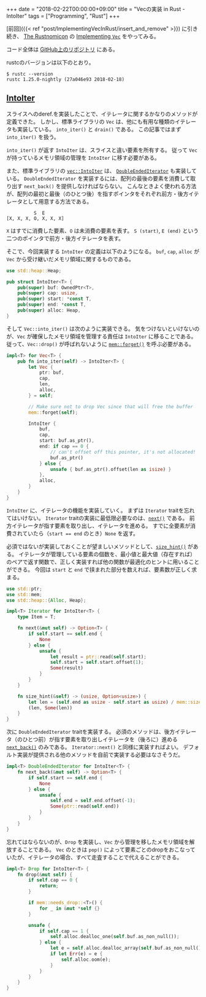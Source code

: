 +++
date = "2018-02-22T00:00:00+09:00"
title = "Vecの実装 in Rust - IntoIter"
tags = ["Programming", "Rust"]
+++

[前回]({{< ref "post/ImplementingVecInRust/insert_and_remove" >}}) に引き続き、
[The Rustnomicon](https://doc.rust-lang.org/nomicon) の [Implementing `Vec`](https://doc.rust-lang.org/nomicon/vec.html) をやってみる。

コード全体は [GitHub上のリポジトリ](https://github.com/ordovicia/rustnomicon_vec.git) にある。

rustcのバージョンは以下のとおり。

```console
$ rustc --version
rustc 1.25.0-nightly (27a046e93 2018-02-18)
```

## [IntoIter](https://doc.rust-lang.org/nomicon/vec-into-iter.html)

スライスへのderef.を実装したことで、イテレータに関するかなりのメソッドが定義できた。
しかし、標準ライブラリの `Vec` は、他にも有用な種類のイテレータも実装している。
`into_iter()` と `drain()` である。
この記事ではまず `into_iter()` を扱う。

`into_iter()` が返す `IntoIter` は、スライスと違い要素を所有する。
従って `Vec` が持っているメモリ領域の管理を `IntoIter` に移す必要がある。

また、標準ライブラリの [`vec::IntoIter`](https://doc.rust-lang.org/nightly/std/iter/trait.IntoIterator.html) は、
[`DoubleEndedIterator`](https://doc.rust-lang.org/nightly/std/iter/trait.DoubleEndedIterator.html) も実装している。
`DoubleEndedIterator` を実装するには、配列の最後の要素を消費して取り出す `next_back()` を提供しなければならない。
こんなときよく使われる方法が、配列の最初と最後（のひとつ後）を指すポインタをそれぞれ前方・後方イテレータとして用意する方法である。

```
          S  E
[X, X, X, O, X, X, X]
```

`X` はすでに消費した要素、`O` は未消費の要素を表す。
`S (start)`, `E (end)` という二つのポインタで前方・後方イテレータを表す。

そこで、今回実装する `IntoIter` の定義は以下のようになる。
`buf`, `cap`, `alloc` が `Vec` から受け継いだメモリ領域に関するものである。

```rust
use std::heap::Heap;

pub struct IntoIter<T> {
    pub(super) buf: OwnedPtr<T>,
    pub(super) cap: usize,
    pub(super) start: *const T,
    pub(super) end: *const T,
    pub(super) alloc: Heap,
}
```

そして `Vec::into_iter()` は次のように実装できる。
気をつけないといけないのが、`Vec` が確保したメモリ領域を管理する責任は `IntoIter` に移ることである。
従って、`Vec::drop()` が呼ばれないように [`mem::forget()`](https://doc.rust-lang.org/nightly/std/mem/fn.forget.html) を呼ぶ必要がある。

```rust
impl<T> for Vec<T> {
    pub fn into_iter(self) -> IntoIter<T> {
        let Vec {
            ptr: buf,
            cap,
            len,
            alloc,
        } = self;

        // Make sure not to drop Vec since that will free the buffer
        mem::forget(self);

        IntoIter {
            buf,
            cap,
            start: buf.as_ptr(),
            end: if cap == 0 {
                // can't offset off this pointer, it's not allocated!
                buf.as_ptr()
            } else {
                unsafe { buf.as_ptr().offset(len as isize) }
            },
            alloc,
        }
    }
}
```

`IntoIter` に、イテレータの機能を実装していく。
まずは `Iterator` traitを忘れてはいけない。
`Iterator` traitの実装に最低限必要なのは、[`next()`](https://doc.rust-lang.org/nightly/std/iter/trait.Iterator.html#tymethod.next) である。
前方イテレータが指す要素を取り出し、イテレータを進める。
すでに全要素が消費されていたら（`start == end` のとき）`None` を返す。

必須ではないが実装しておくことが望ましいメソッドとして、[`size_hint()`](https://doc.rust-lang.org/nightly/std/iter/trait.Iterator.html#method.size_hint) がある。
イテレータが管理している要素の個数を、最小値と最大値（存在すれば）のペアで返す関数で、正しく実装すれば他の関数が最適化のヒントに用いることができる。
今回は `start` と `end` で挟まれた部分を数えれば、要素数が正しく求まる。

```rust
use std::ptr;
use std::mem;
use std::heap::{Alloc, Heap};

impl<T> Iterator for IntoIter<T> {
    type Item = T;

    fn next(&mut self) -> Option<T> {
        if self.start == self.end {
            None
        } else {
            unsafe {
                let result = ptr::read(self.start);
                self.start = self.start.offset(1);
                Some(result)
            }
        }
    }

    fn size_hint(&self) -> (usize, Option<usize>) {
        let len = (self.end as usize - self.start as usize) / mem::size_of::<T>();
        (len, Some(len))
    }
}
```

次に `DoubleEndedIterator` traitを実装する。
必須のメソッドは、後方イテレータ（のひとつ前）が指す要素を取り出しイテレータを（後ろに）進める
[`next_back()`](https://doc.rust-lang.org/nightly/std/iter/trait.DoubleEndedIterator.html#tymethod.next_back) のみである。
`Iterator::next()` と同様に実装すればよい。
デフォルト実装が提供される他のメソッドを自前で実装する必要はなさそうだ。

```rust
impl<T> DoubleEndedIterator for IntoIter<T> {
    fn next_back(&mut self) -> Option<T> {
        if self.start == self.end {
            None
        } else {
            unsafe {
                self.end = self.end.offset(-1);
                Some(ptr::read(self.end))
            }
        }
    }
}
```

忘れてはならないのが、`Drop` を実装し、`Vec` から管理を移したメモリ領域を解放することである。
`Vec` のときは `pop()` によって要素ごとのdropをおこなっていたが、イテレータの場合、すべて走査することで代えることができる。

```rust
impl<T> Drop for IntoIter<T> {
    fn drop(&mut self) {
        if self.cap == 0 {
            return;
        }

        if mem::needs_drop::<T>() {
            for _ in &mut *self {}
        }

        unsafe {
            if self.cap == 1 {
                self.alloc.dealloc_one(self.buf.as_non_null());
            } else {
                let e = self.alloc.dealloc_array(self.buf.as_non_null(), self.cap);
                if let Err(e) = e {
                    self.alloc.oom(e);
                }
            }
        }
    }
}
```

